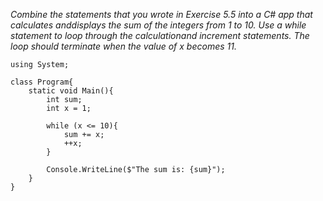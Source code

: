 *Combine the statements that you wrote in Exercise 5.5 into a C# app that calculates anddisplays the sum of the integers from 1 to 10. Use a while statement to loop through the calculationand increment statements. The loop should terminate when the value of x becomes 11.*

```
using System;

class Program{
    static void Main(){
        int sum;
        int x = 1;
        
        while (x <= 10){
            sum += x;
            ++x;
        }

        Console.WriteLine($"The sum is: {sum}");
    }
}
```